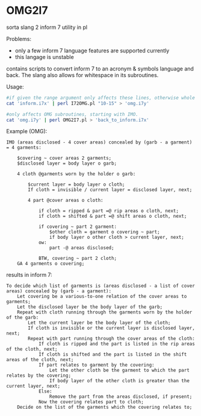 # OMG2I7
sorta slang 2 inform 7 utility in pl

Problems:
* only a few inform 7 language features are supported currently
* this langage is unstable

contains scripts to convert inform 7 to an acronym & symbols language and back.
The slang also allows for whitespace in its subroutines.

Usage:

```sh
#if given the range argument only affects these lines, otherwise whole document.
cat 'inform.i7x' | perl I72OMG.pl "10-15" > 'omg.i7y'

#only affects OMG subroutines, starting with IMO.
cat 'omg.i7y' | perl OMG2I7.pl > 'back_to_inform.i7x'
```

Example (OMG):
```
IMO (areas disclosed - 4 cover areas) concealed by (garb - a garment) = 4 garments:

	$covering ~ cover areas 2 garments;
	$disclosed layer = body layer o garb;

	4 cloth @garments worn by the holder o garb:

		$current layer = body layer o cloth;
		If cloth = invisible / current layer = disclosed layer, next;

		4 part @cover areas o cloth:

			if cloth = ripped & part =@ rip areas o cloth, next;
			if cloth = shifted & part =@ shift areas o cloth, next;

			if covering ~ part 2 garment:
				$other cloth = garment o covering ~ part;
				if body layer o other cloth > current layer, next;
			ow:
				part -@ areas disclosed;

			BTW, covering ~ part 2 cloth;
	GA 4 garments o covering;
```
results in inform 7:

```inform
To decide which list of garments is (areas disclosed - a list of cover areas) concealed by (garb - a garment):
	Let covering be a various-to-one relation of the cover areas to garments;
	Let the disclosed layer be the body layer of the garb;
	Repeat with cloth running through the garments worn by the holder of the garb:
		Let the current layer be the body layer of the cloth;
		If cloth is invisible or the current layer is disclosed layer, next;
		Repeat with part running through the cover areas of the cloth:
			If cloth is ripped and the part is listed in the rip areas of the cloth, next;
			If cloth is shifted and the part is listed in the shift areas of the cloth, next;
			If part relates to garment by the covering:
				Let the other cloth be the garment to which the part relates by the covering;
				If body layer of the other cloth is greater than the current layer, next;
			Else:
				Remove the part from the areas disclosed, if present;
			Now the covering relates part to cloth;
	Decide on the list of the garments which the covering relates to;
```

